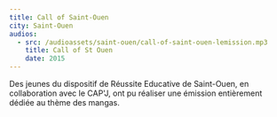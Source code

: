 ```yaml
---
title: Call of Saint-Ouen
city: Saint-Ouen
audios:
  - src: /audioassets/saint-ouen/call-of-saint-ouen-lemission.mp3
    title: Call of St Ouen
    date: 2015
---
```


Des jeunes du dispositif de Réussite Educative de Saint-Ouen, en collaboration avec le CAP'J, ont pu réaliser une émission entièrement dédiée au thème des mangas.
